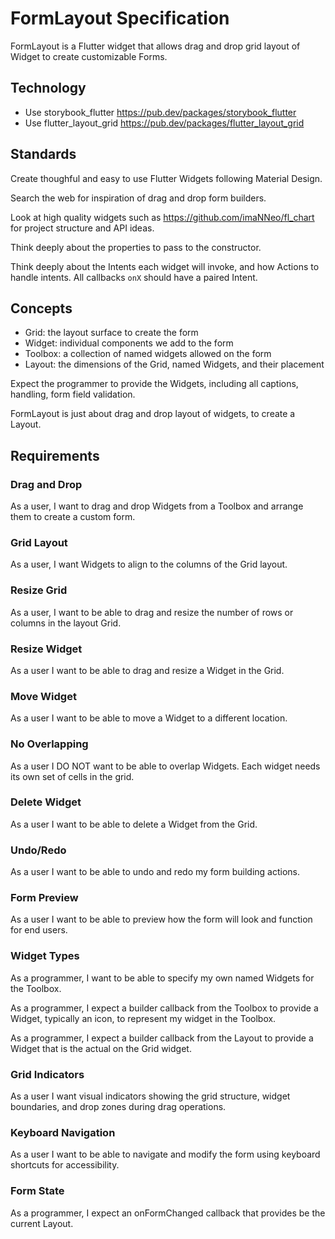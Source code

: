 # FormLayout Specification

FormLayout is a Flutter widget that allows drag and drop grid layout of Widget to create customizable Forms.

## Technology

- Use storybook_flutter https://pub.dev/packages/storybook_flutter
- Use flutter_layout_grid https://pub.dev/packages/flutter_layout_grid

## Standards

Create thoughful and easy to use Flutter Widgets following Material Design.

Search the web for inspiration of drag and drop form builders.

Look at high quality widgets such as https://github.com/imaNNeo/fl_chart for project structure and API ideas.

Think deeply about the properties to pass to the constructor.

Think deeply about the Intents each widget will invoke, and how Actions to handle intents. All callbacks `onX` should have a paired Intent.

## Concepts

- Grid: the layout surface to create the form
- Widget: individual components we add to the form
- Toolbox: a collection of named widgets allowed on the form
- Layout: the dimensions of the Grid, named Widgets, and their placement

Expect the programmer to provide the Widgets, including all captions, handling, form field validation.

FormLayout is just about drag and drop layout of widgets, to create a Layout.

## Requirements

### Drag and Drop

As a user, I want to drag and drop Widgets from a Toolbox and arrange them to create a custom form.

### Grid Layout

As a user, I want Widgets to align to the columns of the Grid layout.

### Resize Grid

As a user, I want to be able to drag and resize the number of rows or columns in the layout Grid.

### Resize Widget

As a user I want to be able to drag and resize a Widget in the Grid.

### Move Widget

As a user I want to be able to move a Widget to a different location.

### No Overlapping

As a user I DO NOT want to be able to overlap Widgets. Each widget needs its own set of cells in the grid.

### Delete Widget

As a user I want to be able to delete a Widget from the Grid.

### Undo/Redo

As a user I want to be able to undo and redo my form building actions.

### Form Preview

As a user I want to be able to preview how the form will look and function for end users.

### Widget Types

As a programmer, I want to be able to specify my own named Widgets for the Toolbox.

As a programmer, I expect a builder callback from the Toolbox to provide a Widget, typically an icon, to represent my widget in the Toolbox.

As a programmer, I expect a builder callback from the Layout to provide a Widget that is the actual on the Grid widget.

### Grid Indicators

As a user I want visual indicators showing the grid structure, widget boundaries, and drop zones during drag operations.

### Keyboard Navigation

As a user I want to be able to navigate and modify the form using keyboard shortcuts for accessibility.

### Form State

As a programmer, I expect an onFormChanged callback that provides be the current Layout.
